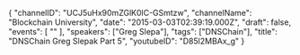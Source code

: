 {
    "channelID": "UCJ5uHx90mZGlK0lC-GSmtzw",
    "channelName": "Blockchain University",
    "date": "2015-03-03T02:39:19.000Z",
    "draft": false,
    "events": [
        ""
    ],
    "speakers": ["Greg Slepa"],
    "tags": ["DNSChain"],
    "title": "DNSChain Greg Slepak Part 5",
    "youtubeID": "D85l2MBAx_g"
}
